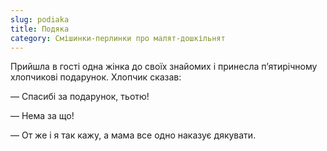 ```yaml
---
slug: podiaka
title: Подяка
category: Смішинки-перлинки про малят-дошкільнят
---
```

Прийшла в гості одна жінка до своїх знайомих і принесла п’ятирічному хлопчикові подарунок. Хлопчик сказав:

— Спасибі за подарунок, тьотю!

— Нема за що!

— От же і я так кажу, а мама все одно наказує дякувати.
